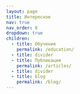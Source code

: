 ```yaml
---
layout: page
title: Интересное
nav: true
nav_order: 8
dropdown: true
children:
  - title: Обучение
    permalink: /education/
  - title: divider
  - title: Публикации
    permalink: /articles/
  - title: divider
  - title: blog
    permalink: /blog/
---
```

